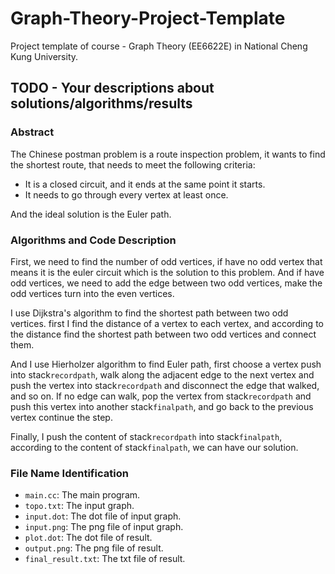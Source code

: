 # Graph-Theory-Project-Template
Project template of course - Graph Theory (EE6622E) in National Cheng Kung University.


## TODO - Your descriptions about solutions/algorithms/results
### Abstract
The Chinese postman problem is a route inspection problem, it wants to find the shortest route, that needs to meet the following criteria:
* It is a closed circuit, and it ends at the same point it starts.
* It needs to go through every vertex at least once.
 
And the ideal solution is the Euler path.
### Algorithms and Code Description
First, we need to find the number of odd vertices, if have no odd vertex that means it is the euler circuit which is the solution to this problem. 
And if have odd vertices, we need to add the edge between two odd vertices, make the odd vertices turn into the even vertices.

I use Dijkstra's algorithm to find the shortest path between two odd vertices.
first I find the distance of a vertex to each vertex, and according to the distance find the shortest path between two odd vertices and connect them.

And I use Hierholzer algorithm to find Euler path, first choose a vertex push into stack`recordpath`, walk along the adjacent edge to the next vertex and push the vertex into stack`recordpath` and disconnect the edge that walked, and so on.
If no edge can walk, pop the vertex from stack`recordpath` and push this vertex into another stack`finalpath`, and go back to the previous vertex continue the step.

Finally, I push the content of stack`recordpath` into stack`finalpath`, according to the content of stack`finalpath`, we can have our solution.
### File Name Identification
* `main.cc`: The main program.
* `topo.txt`: The input graph.
* `input.dot`: The dot file of input graph.
* `input.png`: The png file of input graph.
* `plot.dot`: The dot file of result.
* `output.png`: The png file of result.
* `final_result.txt`: The txt file of result.

